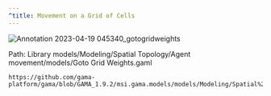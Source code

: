 ```yaml
---
^title: Movement on a Grid of Cells
---
```


![Annotation 2023-04-19 045340_gotogridweights](https://user-images.githubusercontent.com/4437331/232955125-2334deac-4564-4af0-aa42-af59b0b47889.png)

Path: Library models/Modeling/Spatial Topology/Agent movement/models/Goto Grid Weights.gaml

```gaml reference
https://github.com/gama-platform/gama/blob/GAMA_1.9.2/msi.gama.models/models/Modeling/Spatial%20Topology/Agent%20movement/models/Goto%20Grid%20Weights.gaml
```
